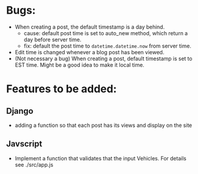 # Bugs:

- When creating a post, the default timestamp is a day behind. 
    - cause: default post time is set to auto_new method, which return a day before server time.
    - fix: default the post time to `datetime.datetime.now` from server time.
- Edit time is changed whenever a blog post has been viewed.
- (Not necessary a bug) When creating a post, default timestamp is set to EST time. Might be a good idea to make it local time.


# Features to be added:

## Django

- adding a function so that each post has its views and display on the site

## Javscript

- Implement a function that validates that the input Vehicles. For details see ./src/app.js